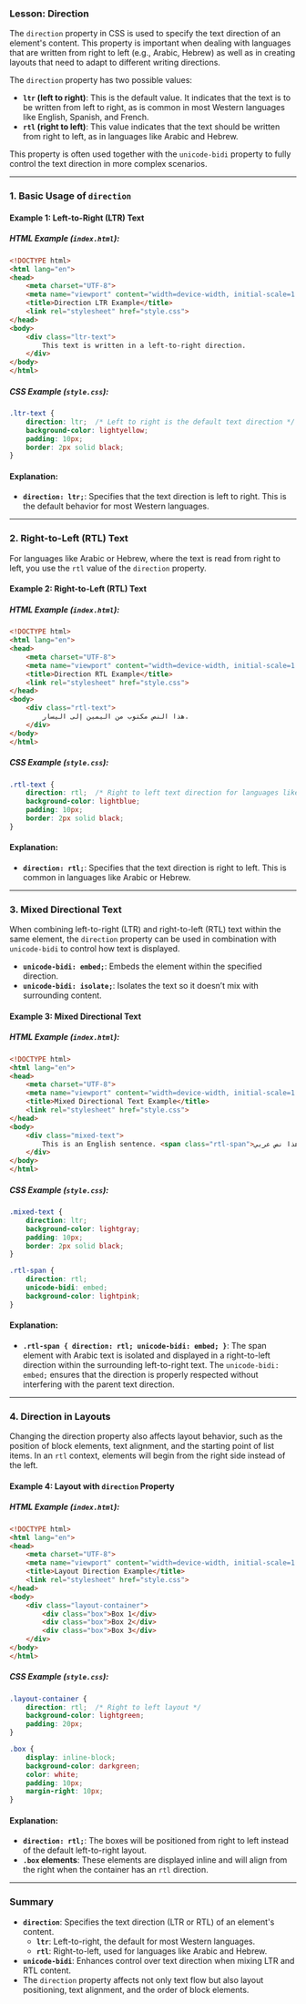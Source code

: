 ### **Lesson: Direction**

The `direction` property in CSS is used to specify the text direction of an element's content. This property is important when dealing with languages that are written from right to left (e.g., Arabic, Hebrew) as well as in creating layouts that need to adapt to different writing directions.

The `direction` property has two possible values:

- **`ltr` (left to right)**: This is the default value. It indicates that the text is to be written from left to right, as is common in most Western languages like English, Spanish, and French.
- **`rtl` (right to left)**: This value indicates that the text should be written from right to left, as in languages like Arabic and Hebrew.

This property is often used together with the `unicode-bidi` property to fully control the text direction in more complex scenarios.

---

### **1. Basic Usage of `direction`**

#### **Example 1: Left-to-Right (LTR) Text**

##### **HTML Example (`index.html`):**

```html
<!DOCTYPE html>
<html lang="en">
<head>
    <meta charset="UTF-8">
    <meta name="viewport" content="width=device-width, initial-scale=1.0">
    <title>Direction LTR Example</title>
    <link rel="stylesheet" href="style.css">
</head>
<body>
    <div class="ltr-text">
        This text is written in a left-to-right direction.
    </div>
</body>
</html>
```

##### **CSS Example (`style.css`):**

```css
.ltr-text {
    direction: ltr;  /* Left to right is the default text direction */
    background-color: lightyellow;
    padding: 10px;
    border: 2px solid black;
}
```

#### **Explanation:**
- **`direction: ltr;`**: Specifies that the text direction is left to right. This is the default behavior for most Western languages.

---

### **2. Right-to-Left (RTL) Text**

For languages like Arabic or Hebrew, where the text is read from right to left, you use the `rtl` value of the `direction` property.

#### **Example 2: Right-to-Left (RTL) Text**

##### **HTML Example (`index.html`):**

```html
<!DOCTYPE html>
<html lang="en">
<head>
    <meta charset="UTF-8">
    <meta name="viewport" content="width=device-width, initial-scale=1.0">
    <title>Direction RTL Example</title>
    <link rel="stylesheet" href="style.css">
</head>
<body>
    <div class="rtl-text">
        هذا النص مكتوب من اليمين إلى اليسار.
    </div>
</body>
</html>
```

##### **CSS Example (`style.css`):**

```css
.rtl-text {
    direction: rtl;  /* Right to left text direction for languages like Arabic */
    background-color: lightblue;
    padding: 10px;
    border: 2px solid black;
}
```

#### **Explanation:**
- **`direction: rtl;`**: Specifies that the text direction is right to left. This is common in languages like Arabic or Hebrew.

---

### **3. Mixed Directional Text**

When combining left-to-right (LTR) and right-to-left (RTL) text within the same element, the `direction` property can be used in combination with `unicode-bidi` to control how text is displayed.

- **`unicode-bidi: embed;`**: Embeds the element within the specified direction.
- **`unicode-bidi: isolate;`**: Isolates the text so it doesn’t mix with surrounding content.

#### **Example 3: Mixed Directional Text**

##### **HTML Example (`index.html`):**

```html
<!DOCTYPE html>
<html lang="en">
<head>
    <meta charset="UTF-8">
    <meta name="viewport" content="width=device-width, initial-scale=1.0">
    <title>Mixed Directional Text Example</title>
    <link rel="stylesheet" href="style.css">
</head>
<body>
    <div class="mixed-text">
        This is an English sentence. <span class="rtl-span">وهذا نص عربي</span> followed by more English text.
    </div>
</body>
</html>
```

##### **CSS Example (`style.css`):**

```css
.mixed-text {
    direction: ltr;
    background-color: lightgray;
    padding: 10px;
    border: 2px solid black;
}

.rtl-span {
    direction: rtl;
    unicode-bidi: embed;
    background-color: lightpink;
}
```

#### **Explanation:**
- **`.rtl-span { direction: rtl; unicode-bidi: embed; }`**: The span element with Arabic text is isolated and displayed in a right-to-left direction within the surrounding left-to-right text. The `unicode-bidi: embed;` ensures that the direction is properly respected without interfering with the parent text direction.

---

### **4. Direction in Layouts**

Changing the direction property also affects layout behavior, such as the position of block elements, text alignment, and the starting point of list items. In an `rtl` context, elements will begin from the right side instead of the left.

#### **Example 4: Layout with `direction` Property**

##### **HTML Example (`index.html`):**

```html
<!DOCTYPE html>
<html lang="en">
<head>
    <meta charset="UTF-8">
    <meta name="viewport" content="width=device-width, initial-scale=1.0">
    <title>Layout Direction Example</title>
    <link rel="stylesheet" href="style.css">
</head>
<body>
    <div class="layout-container">
        <div class="box">Box 1</div>
        <div class="box">Box 2</div>
        <div class="box">Box 3</div>
    </div>
</body>
</html>
```

##### **CSS Example (`style.css`):**

```css
.layout-container {
    direction: rtl;  /* Right to left layout */
    background-color: lightgreen;
    padding: 20px;
}

.box {
    display: inline-block;
    background-color: darkgreen;
    color: white;
    padding: 10px;
    margin-right: 10px;
}
```

#### **Explanation:**
- **`direction: rtl;`**: The boxes will be positioned from right to left instead of the default left-to-right layout.
- **`.box` elements**: These elements are displayed inline and will align from the right when the container has an `rtl` direction.

---

### **Summary**

- **`direction`**: Specifies the text direction (LTR or RTL) of an element's content.
  - **`ltr`**: Left-to-right, the default for most Western languages.
  - **`rtl`**: Right-to-left, used for languages like Arabic and Hebrew.
- **`unicode-bidi`**: Enhances control over text direction when mixing LTR and RTL content.
- The `direction` property affects not only text flow but also layout positioning, text alignment, and the order of block elements.